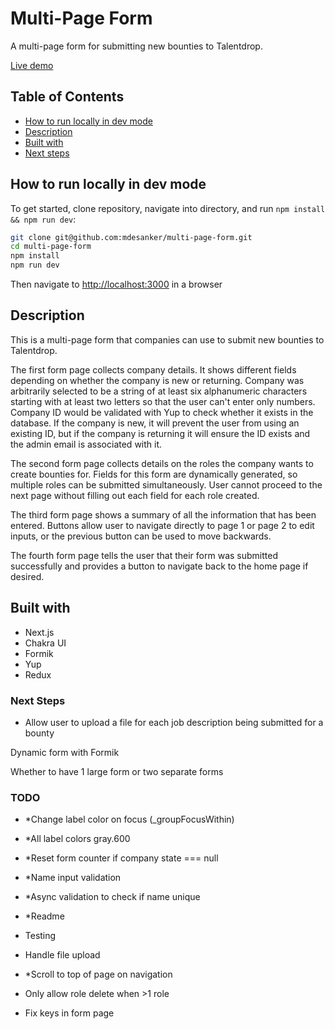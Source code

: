 # Multi-Page Form

A multi-page form for submitting new bounties to Talentdrop.

[Live demo](https://mdesanker.github.io/multi-page-form/)

## Table of Contents

- [How to run locally in dev mode](#How-to-run-locally-in-dev-mode)
- [Description](#Description)
- [Built with](#Built-with)
- [Next steps](#Next-steps)

## How to run locally in dev mode

To get started, clone repository, navigate into directory, and run `npm install && npm run dev`:

```bash
git clone git@github.com:mdesanker/multi-page-form.git
cd multi-page-form
npm install
npm run dev
```

Then navigate to [http://localhost:3000](http://localhost:3000) in a browser

## Description

This is a multi-page form that companies can use to submit new bounties to Talentdrop.

The first form page collects company details. It shows different fields depending on whether the company is new or returning. Company was arbitrarily selected to be a string of at least six alphanumeric characters starting with at least two letters so that the user can't enter only numbers. Company ID would be validated with Yup to check whether it exists in the database. If the company is new, it will prevent the user from using an existing ID, but if the company is returning it will ensure the ID exists and the admin email is associated with it.

The second form page collects details on the roles the company wants to create bounties for. Fields for this form are dynamically generated, so multiple roles can be submitted simultaneously. User cannot proceed to the next page without filling out each field for each role created.

The third form page shows a summary of all the information that has been entered. Buttons allow user to navigate directly to page 1 or page 2 to edit inputs, or the previous button can be used to move backwards.

The fourth form page tells the user that their form was submitted successfully and provides a button to navigate back to the home page if desired.

## Built with

- Next.js
- Chakra UI
- Formik
- Yup
- Redux

### Next Steps

- Allow user to upload a file for each job description being submitted for a bounty

Dynamic form with Formik

Whether to have 1 large form or two separate forms

### TODO

- \*Change label color on focus (\_groupFocusWithin)

- \*All label colors gray.600

- \*Reset form counter if company state === null

- \*Name input validation

- \*Async validation to check if name unique

- \*Readme

- Testing

- Handle file upload

- \*Scroll to top of page on navigation

- Only allow role delete when >1 role

- Fix keys in form page

